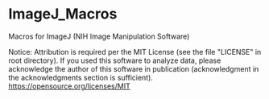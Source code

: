 # ImageJ_Macros
Macros for ImageJ (NIH Image Manipulation Software)


Notice:  Attribution is required per the MIT License (see the file "LICENSE" in root directory).  If you used this software to analyze data, please acknowledge the author of this software in publication (acknowledgment in the acknowledgments section is sufficient). https://opensource.org/licenses/MIT
